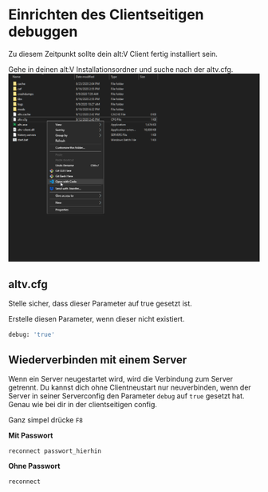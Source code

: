 # Einrichten des Clientseitigen debuggen

Zu diesem Zeitpunkt sollte dein alt:V Client fertig installiert sein.

Gehe in deinen alt:V Installationsordner und suche nach der altv.cfg.
![](./img/edit_cfg.png)

## altv.cfg

Stelle sicher, dass dieser Parameter auf true gesetzt ist.

Erstelle diesen Parameter, wenn dieser nicht existiert.

```sh
debug: 'true'
```

## Wiederverbinden mit einem Server

Wenn ein Server neugestartet wird, wird die Verbindung zum Server getrennt. Du kannst dich ohne Clientneustart nur neuverbinden, wenn der Server in seiner Serverconfig den Parameter `debug` auf `true` gesetzt hat. Genau wie bei dir in der clientseitigen config.

Ganz simpel drücke `F8`

**Mit Passwort**

```
reconnect passwort_hierhin
```

**Ohne Passwort**

```
reconnect
```
